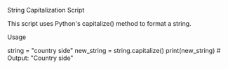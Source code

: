 String Capitalization Script

This script uses Python's capitalize() method to format a string.

Usage

string = "country side"
new_string = string.capitalize()
print(new_string)  # Output: "Country side"
